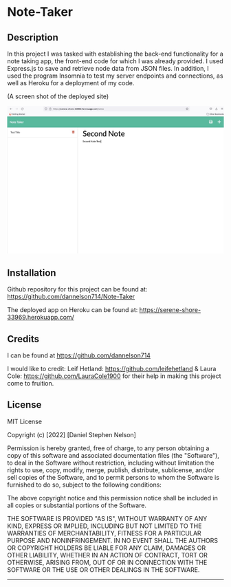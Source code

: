 # Note-Taker

## Description

In this project I was tasked with establishing the back-end functionality for a note taking app, the front-end code for which I was already provided. I used Express.js to save and retrieve node data from JSON files. In addition, I used the program Insomnia to test my server endpoints and connections, as well as Heroku for a deployment of my code.

(A screen shot of the deployed site)

![image](./resources/Screen%20Shot%202022-04-14%20at%203.14.15%20PM.jpeg)

## Installation

Github repository for this project can be found at: https://github.com/dannelson714/Note-Taker

The deployed app on Heroku can be found at: https://serene-shore-33969.herokuapp.com/

## Credits

I can be found at https://github.com/dannelson714

I would like to credit:
Leif Hetland: https://github.com/leifehetland &
Laura Cole: https://github.com/LauraCole1900
for their help in making this project come to fruition.

## License

MIT License

Copyright (c) [2022] [Daniel Stephen Nelson]

Permission is hereby granted, free of charge, to any person obtaining a copy
of this software and associated documentation files (the "Software"), to deal
in the Software without restriction, including without limitation the rights
to use, copy, modify, merge, publish, distribute, sublicense, and/or sell
copies of the Software, and to permit persons to whom the Software is
furnished to do so, subject to the following conditions:

The above copyright notice and this permission notice shall be included in all
copies or substantial portions of the Software.

THE SOFTWARE IS PROVIDED "AS IS", WITHOUT WARRANTY OF ANY KIND, EXPRESS OR
IMPLIED, INCLUDING BUT NOT LIMITED TO THE WARRANTIES OF MERCHANTABILITY,
FITNESS FOR A PARTICULAR PURPOSE AND NONINFRINGEMENT. IN NO EVENT SHALL THE
AUTHORS OR COPYRIGHT HOLDERS BE LIABLE FOR ANY CLAIM, DAMAGES OR OTHER
LIABILITY, WHETHER IN AN ACTION OF CONTRACT, TORT OR OTHERWISE, ARISING FROM,
OUT OF OR IN CONNECTION WITH THE SOFTWARE OR THE USE OR OTHER DEALINGS IN THE
SOFTWARE.

---